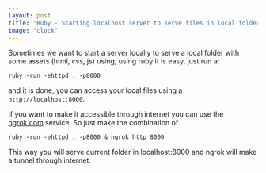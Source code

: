 ```yaml
---
layout: post
title: "Ruby - Starting localhost server to serve files in local folder"
image: "clock"
---
```


Sometimes we want to start a server locally to serve a local folder with some assets (html, css, js) using,
using ruby it is easy, just run a:

```
ruby -run -ehttpd . -p8000
```

and it is done, you can access your local files using a `http://localhost:8000`.

If you want to make it accessible through internet you can use the [ngrok.com](https://ngrok.com) service.
So just make the combination of

```
ruby -run -ehttpd . -p8000 & ngrok http 8000
```

This way you will serve current folder in localhost:8000 and ngrok will make a tunnel through internet.
